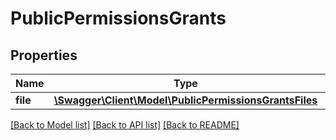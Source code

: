 # PublicPermissionsGrants

## Properties
Name | Type | Description | Notes
------------ | ------------- | ------------- | -------------
**file** | [**\Swagger\Client\Model\PublicPermissionsGrantsFiles**](PublicPermissionsGrantsFiles.md) |  | 

[[Back to Model list]](../../README.md#documentation-for-models) [[Back to API list]](../../README.md#documentation-for-api-endpoints) [[Back to README]](../../README.md)


